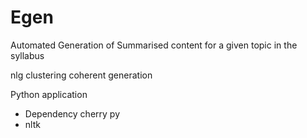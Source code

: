 Egen
====

Automated Generation of Summarised content for a given topic in the syllabus


nlg
clustering
coherent generation


Python application
- Dependency cherry py
- nltk
